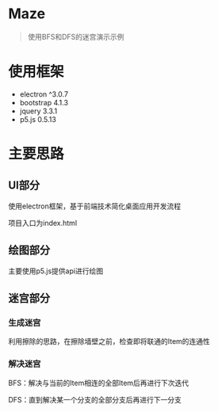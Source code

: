 # Maze

> 使用BFS和DFS的迷宫演示示例

# 使用框架
+ electron ^3.0.7
+ bootstrap 4.1.3
+ jquery 3.3.1
+ p5.js 0.5.13

# 主要思路

## UI部分

使用electron框架，基于前端技术简化桌面应用开发流程

项目入口为index.html

## 绘图部分

主要使用p5.js提供api进行绘图

## 迷宫部分

### 生成迷宫

利用擦除的思路，在擦除墙壁之前，检查即将联通的Item的连通性

### 解决迷宫

BFS：解决与当前的Item相连的全部Item后再进行下次迭代

DFS：直到解决某一个分支的全部分支后再进行下一分支
